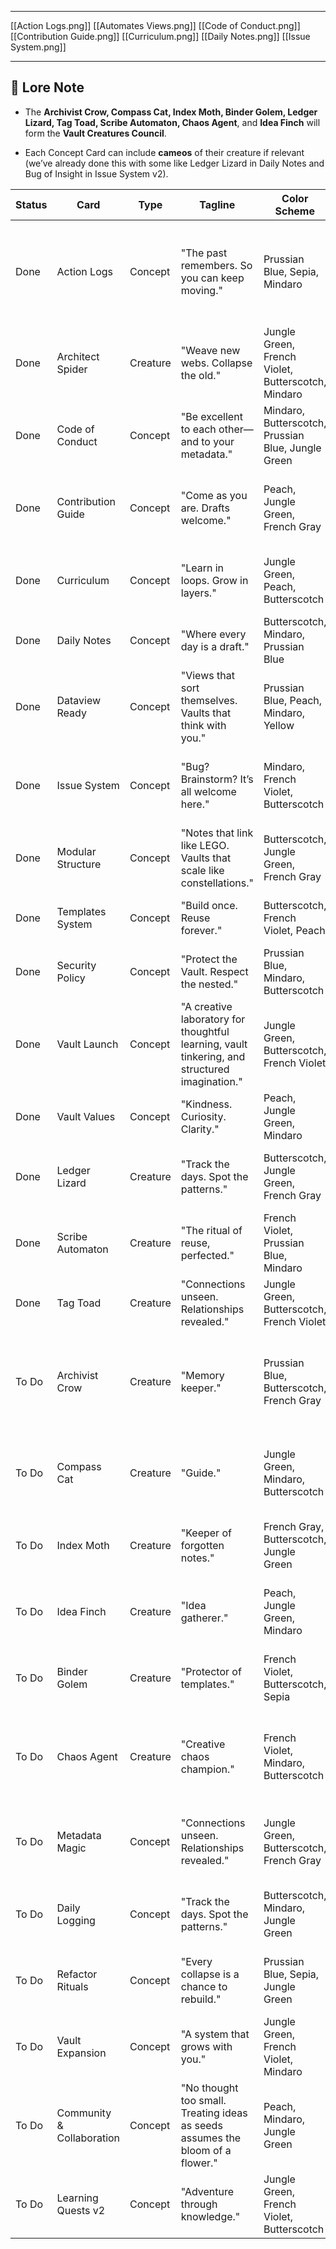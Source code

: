 




---


[[Action Logs.png]]
[[Automates Views.png]]
[[Code of Conduct.png]]
[[Contribution Guide.png]]
[[Curriculum.png]]
[[Daily Notes.png]]
[[Issue System.png]]


---
## 📝 Lore Note

- The **Archivist Crow, Compass Cat, Index Moth, Binder Golem, Ledger Lizard, Tag Toad, Scribe Automaton, Chaos Agent**, and **Idea Finch** will form the **Vault Creatures Council**.
    
- Each Concept Card can include **cameos** of their creature if relevant (we’ve already done this with some like Ledger Lizard in Daily Notes and Bug of Insight in Issue System v2).

| Status | Card                      | Type     | Tagline                                                                                       | Color Scheme                                       | Elements                                                    | Creative Brief                                                           | Version    | Notes                                                       |
| ------ | ------------------------- | -------- | --------------------------------------------------------------------------------------------- | -------------------------------------------------- | ----------------------------------------------------------- | ------------------------------------------------------------------------ | ---------- | ----------------------------------------------------------- |
| Done   | Action Logs               | Concept  | "The past remembers. So you can keep moving."                                                 | Prussian Blue, Sepia, Mindaro                      | Abstract arrows, footprints, faded ledgers, absurd diagrams | Maximalist collage with surreal flowcharts, a sense of narrative motion  | v1         | Style: Absurdist, surreal; evolved from Ledger Lizard brief |
| Done   | Architect Spider          | Creature | "Weave new webs. Collapse the old."                                                           | Jungle Green, French Violet, Butterscotch, Mindaro | Spider weaving surreal webs between floating notes          | Maximalist surrealist collage, vintage textures, dada humor              | v1         | Creature + Concept hybrid                                   |
| Done   | Code of Conduct           | Concept  | "Be excellent to each other—and to your metadata."                                            | Mindaro, Butterscotch, Prussian Blue, Jungle Green | Library stamps, ethics poster style, gentle banners         | Maximalist collage, surreal law + nature motifs                          | v3         | Final v3: Dada style restored                               |
| Done   | Contribution Guide        | Concept  | "Come as you are. Drafts welcome."                                                            | Peach, Jungle Green, French Gray                   | Torn paper, sticky notes, doodles                           | Mixed media collage, surreal open mic night vibe                         | v2         | Final v2                                                    |
| Done   | Curriculum                | Concept  | "Learn in loops. Grow in layers."                                                             | Jungle Green, Peach, Butterscotch                  | Skill trees, growth rings, spirals                          | Maximalist collage, botanical surrealism                                 | v1         | Reference: Dataview Ready v1 minimal deco tone              |
| Done   | Daily Notes               | Concept  | "Where every day is a draft."                                                                 | Butterscotch, Mindaro, Prussian Blue               | Page edges, clocks, casual handwriting                      | Maximalist surrealist collage                                            | v2         | Ledger Lizard cameo in version 2                            |
| Done   | Dataview Ready            | Concept  | "Views that sort themselves. Vaults that think with you."                                     | Prussian Blue, Peach, Mindaro, Yellow              | Roman statue, bee, brain charts                             | Vintage minimal collage, surreal deco, poster art                        | v3         | Reference: Dataview Ready v1 description                    |
| Done   | Issue System              | Concept  | "Bug? Brainstorm? It’s all welcome here."                                                     | Mindaro, French Violet, Butterscotch               | Ticket stubs, bugs, surreal complaint box                   | Maximalist dada collage, chaos-to-clarity theme                          | v2         | Final v2 includes Bug of Insight cameo                      |
| Done   | Modular Structure         | Concept  | "Notes that link like LEGO. Vaults that scale like constellations."                           | Butterscotch, Jungle Green, French Gray            | Diagrams, celestial elements, orrery                        | Maximalist collage                                                       | v2         |                                                             |
| Done   | Templates System          | Concept  | "Build once. Reuse forever."                                                                  | Butterscotch, French Violet, Peach                 | Blueprints, pattern pieces, surreal tools                   | Maximalist surrealist collage                                            | v2         |                                                             |
| Done   | Security Policy           | Concept  | "Protect the Vault. Respect the nested."                                                      | Prussian Blue, Mindaro, Butterscotch               | CCTV collage, locks, absurd guardians                       | Maximalist dada collage                                                  | v2         | Version 2 restored dadaist tone                             |
| Done   | Vault Launch              | Concept  | "A creative laboratory for thoughtful learning, vault tinkering, and structured imagination." | Jungle Green, Butterscotch, French Violet          | Doorways, scrolls, constellations                           | Maximalist surreal surrealism                                            | v2         | Features Ledger Lizard & Bug of Insight                     |
| Done   | Vault Values              | Concept  | "Kindness. Curiosity. Clarity."                                                               | Peach, Jungle Green, Mindaro                       | Ribbon banners, emblems, surreal plants                     | Maximalist collage, soft surreal                                         | v1         |                                                             |
| Done   | Ledger Lizard             | Creature | "Track the days. Spot the patterns."                                                          | Butterscotch, Jungle Green, French Gray            | Lizard, calendars, clocks                                   | Maximalist surrealist collage                                            | v2         | Evolution from Action Logs theme                            |
| Done   | Scribe Automaton          | Creature | "The ritual of reuse, perfected."                                                             | French Violet, Prussian Blue, Mindaro              | Humanoid automaton, scrolls, gears                          | Maximalist surrealist collage                                            | v1         | Templater Wizardry persona                                  |
| Done   | Tag Toad                  | Creature | "Connections unseen. Relationships revealed."                                                 | Jungle Green, Butterscotch, French Violet          | Toad, glowing tags, strings                                 | Maximalist surrealist collage                                            | v1         |                                                             |
| To Do  | Archivist Crow            | Creature | "Memory keeper."                                                                              | Prussian Blue, Butterscotch, French Gray           | Crow with spectacles, scrolls, memory fragments             | Maximalist surreal collage, antique library setting, dada absurd details | v1 planned | Core lore creature                                          |
| To Do  | Compass Cat               | Creature | "Guide."                                                                                      | Jungle Green, Mindaro, Butterscotch                | Cat with compass rose collar, maps, directional arrows      | Maximalist surrealist collage, celestial navigation theme                | v1 planned | Core lore creature                                          |
| To Do  | Index Moth                | Creature | "Keeper of forgotten notes."                                                                  | French Gray, Butterscotch, Jungle Green            | Moth with index tabs for wings, faded scraps, old indexes   | Maximalist collage, faded memory motifs                                  | v1 planned | Core lore creature                                          |
| To Do  | Idea Finch                | Creature | "Idea gatherer."                                                                              | Peach, Jungle Green, Mindaro                       | Finch with idea bubbles, scribbled thought clouds           | Maximalist surrealist collage, light dada humor                          | v1 planned | Core lore creature                                          |
| To Do  | Binder Golem              | Creature | "Protector of templates."                                                                     | French Violet, Butterscotch, Sepia                 | Golem made of bound papers, stamps, gears                   | Maximalist surrealist collage, architectural absurdity                   | v1 planned | Core lore creature                                          |
| To Do  | Chaos Agent               | Creature | "Creative chaos champion."                                                                    | French Violet, Mindaro, Butterscotch               | Dice, jumbled diagrams, surreal hands moving objects        | Maximalist surrealist collage, dada humor, playful disorder              | v1 planned | Final creature in current Codex                             |
| To Do  | Metadata Magic            | Concept  | "Connections unseen. Relationships revealed."                                                 | Jungle Green, Butterscotch, French Gray            | Tags, strings connecting thoughts, mind maps                | Maximalist collage, inspired by Dataview Ready v1 style                  | v1 planned | Dataview Ready v1 style reference                           |
| To Do  | Daily Logging             | Concept  | "Track the days. Spot the patterns."                                                          | Butterscotch, Mindaro, Jungle Green                | Journals, repeating motifs, surreal calendars               | Maximalist surrealist collage                                            | v1 planned | Ledger Lizard cameo                                         |
| To Do  | Refactor Rituals          | Concept  | "Every collapse is a chance to rebuild."                                                      | Prussian Blue, Sepia, Jungle Green                 | Collapsing buildings, surreal hands rebuilding, blueprints  | Maximalist dada collage, architectural absurdity                         | v1 planned |                                                             |
| To Do  | Vault Expansion           | Concept  | "A system that grows with you."                                                               | Jungle Green, French Violet, Mindaro               | Growth rings, expanding spiral diagrams                     | Maximalist surrealist collage                                            | v1 planned | Architect Spider possible cameo                             |
| To Do  | Community & Collaboration | Concept  | "No thought too small. Treating ideas as seeds assumes the bloom of a flower."                | Peach, Mindaro, Jungle Green                       | Hands exchanging seeds and ideas, surreal garden            | Maximalist dada collage, growth & dialogue                               | v1 planned | Idea Finch possible cameo                                   |
| To Do  | Learning Quests v2        | Concept  | "Adventure through knowledge."                                                                | Jungle Green, French Violet, Butterscotch          | Quest maps, surreal signposts, treasure symbols             | Maximalist collage, dada navigation style                                | v2 planned | Friendly Book cameo                                         |


